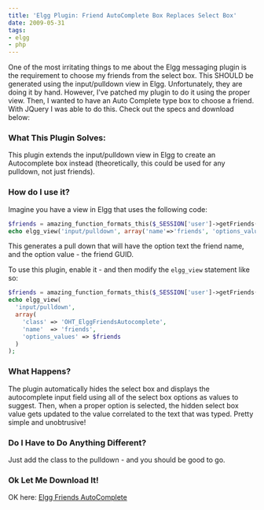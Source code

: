 ```yaml
---
title: 'Elgg Plugin: Friend AutoComplete Box Replaces Select Box'
date: 2009-05-31
tags:
- elgg
- php
---
```

One of the most irritating things to me about the Elgg messaging plugin is the requirement to choose my friends from the select box.  This SHOULD be generated using the input/pulldown view in Elgg.  Unfortunately, they are doing it by hand.  However, I've patched my plugin to do it using the proper view.  Then, I wanted to have an Auto Complete type box to choose a friend.  With JQuery I was able to do this.  Check out the specs and download below:

<!--more-->

### What This Plugin Solves:

This plugin extends the input/pulldown view in Elgg to create an Autocomplete box instead (theoretically, this could be used for any pulldown, not just friends).

### How do I use it?

Imagine you have a view in Elgg that uses the following code:

```php    
$friends = amazing_function_formats_this($_SESSION['user']->getFriends());
echo elgg_view('input/pulldown', array('name'=>'friends', 'options_values'=>$friends);
```

This generates a pull down that will have the option text the friend name, and the option value - the friend GUID.

To use this plugin, enable it - and then modify the `elgg_view` statement like so:

```php    
$friends = amazing_function_formats_this($_SESSION['user']->getFriends());
echo elgg_view(
  'input/pulldown', 
  array(
    'class' => 'OHT_ElggFriendsAutocomplete', 
    'name'  => 'friends', 
    'options_values' => $friends
  )
);
```

### What Happens?

The plugin automatically hides the select box and displays the autocomplete input field using all of the select box options as values to suggest.  Then, when a proper option is selected, the hidden select box value gets updated to the value correlated to the text that was typed.  Pretty simple and unobtrusive!

### Do I Have to Do Anything Different?

Just add the class to the pulldown - and you should be good to go.

### Ok Let Me Download It!

OK here: [Elgg Friends AutoComplete](/uploads/2009/oht_elggfriendsautocomplete.zip)
